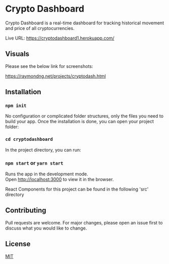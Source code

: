 # Crypto Dashboard
Crypto Dashboard is a real-time dashboard for tracking historical movement and price of all cryptocurrencies.

Live URL: https://cryptodashboard1.herokuapp.com/

## Visuals
Please see the below link for screenshots:

https://raymondng.net/projects/cryptodash.html

## Installation
### `npm init`

No configuration or complicated folder structures, only the files you need to build your app.
Once the installation is done, you can open your project folder:
### `cd cryptodashboard`
In the project directory, you can run:
### `npm start` or `yarn start`

Runs the app in the development mode.\
Open [http://localhost:3000](http://localhost:3000) to view it in the browser.


React Components for this project can be found in the following 'src' directory

## Contributing
Pull requests are welcome. For major changes, please open an issue first to discuss what you would like to change.

## License
[MIT](https://choosealicense.com/licenses/mit/)
